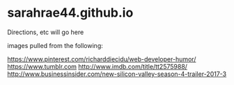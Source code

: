 # sarahrae44.github.io

Directions, etc will go here

images pulled from the following:

https://www.pinterest.com/richarddiecidu/web-developer-humor/
https://www.tumblr.com
http://www.imdb.com/title/tt2575988/
http://www.businessinsider.com/new-silicon-valley-season-4-trailer-2017-3


